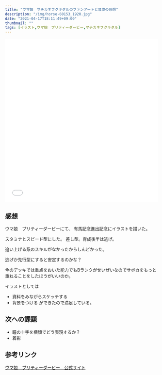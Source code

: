 ```yaml
---
title: "ウマ娘　マチカネフクキタルのファンアートと育成の感想"
description: "/img/horse-60153_1920.jpg"
date: "2021-04-17T18:11:49+09:00"
thumbnail: ""
tags: [イラスト,ウマ娘　プリティーダービー,マチカネフクキタル]
---
```


<div style="max-width: 722px;"><div style="left: 0; width: 100%; height: 0; position: relative; padding-bottom: 106.9767%;"><iframe src="//cdn.iframe.ly/api/iframe?url=https%3A%2F%2Fwww.pixiv.net%2Fartworks%2F89205759&amp;key=a821177d432254580d038725ee2ff7a1" style="border: 0; top: 0; left: 0; width: 100%; height: 100%; position: absolute;" allowfullscreen></iframe></div></div>

## 感想
ウマ娘　プリティーダービーにて、
有馬記念進出記念にイラストを描いた。

スタミナとスピード型にした。
差し型。育成後半は逃げ。

追い上げる系のスキルがなかったからしんどかった。

逃げか先行型にすると安定するのかな？

今のデッキでは重点をおいた能力でもBランクがせいぜいなのでサポカをもっと重ねることをしたほうがいいのか。

イラストとしては
- 資料をみながらスケッチする
- 背景をつける
ができたので満足している。

## 次への課題
- 瞳の十字を横顔でどう表現するか？
- 着彩

## 参考リンク
[ウマ娘　プリティーダービー　公式サイト](https://umamusume.jp)
